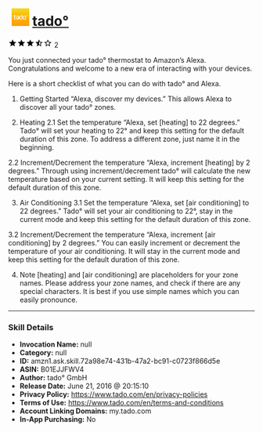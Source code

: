 # &nbsp;<img src="skill_icon" alt="tado° icon" width="36"> [tado°](http://alexa.amazon.com/#skills/amzn1.ask.skill.72a98e74-431b-47a2-bc91-c0723f866d5e)
![3.5 stars](../../images/ic_star_black_18dp_1x.png)![3.5 stars](../../images/ic_star_black_18dp_1x.png)![3.5 stars](../../images/ic_star_black_18dp_1x.png)![3.5 stars](../../images/ic_star_half_black_18dp_1x.png)![3.5 stars](../../images/ic_star_border_black_18dp_1x.png) 2

You just connected your tado° thermostat to Amazon’s Alexa.
Congratulations and welcome to a new era of interacting with your devices.

Here is a short checklist of what you can do with tado° and Alexa.

1. Getting Started
“Alexa, discover my devices.”
This allows Alexa to discover all your tado° zones.

2. Heating
2.1 Set the temperature
“Alexa, set [heating] to 22 degrees.”
Tado° will set your heating to 22° and keep this setting for the default duration of this zone. To address a different zone, just name it in the beginning.

2.2 Increment/Decrement the temperature
“Alexa, increment [heating] by 2 degrees.”
Through using increment/decrement tado° will calculate the new temperature based on your current setting. It will keep this setting for the default duration of this zone.

3. Air Conditioning
3.1 Set the temperature
“Alexa, set [air conditioning] to 22 degrees.”
Tado° will set your air conditioning to 22°, stay in the current mode and keep this setting for the default duration of this zone.

3.2 Increment/Decrement the temperature
“Alexa, increment [air conditioning] by 2 degrees.”
You can easily increment or decrement the temperature of your air conditioning. It will stay in the current mode and keep this setting for the default duration of this zone.

4. Note
[heating] and [air conditioning] are placeholders for your zone names. Please address your zone names, and check if there are any special characters. It is best if you use simple names which you can easily pronounce.

***

### Skill Details

* **Invocation Name:** null
* **Category:** null
* **ID:** amzn1.ask.skill.72a98e74-431b-47a2-bc91-c0723f866d5e
* **ASIN:** B01EJJFWV4
* **Author:** tado° GmbH
* **Release Date:** June 21, 2016 @ 20:15:10
* **Privacy Policy:** https://www.tado.com/en/privacy-policies
* **Terms of Use:** https://www.tado.com/en/terms-and-conditions
* **Account Linking Domains:** my.tado.com
* **In-App Purchasing:** No

